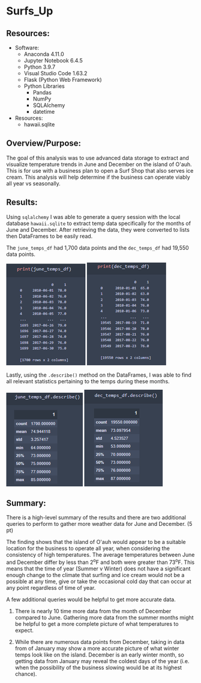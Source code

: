 # Surfs_Up

## Resources:
*   Software:
    *   Anaconda 4.11.0
    *   Jupyter Notebook 6.4.5
    *   Python 3.9.7
    *   Visual Studio Code 1.63.2
    *   Flask (Python Web Framework)
    *   Python Libraries
        *   Pandas
        *   NumPy
        *   SQLAlchemy
        *   datetime
*   Resources:
    *   hawaii.sqlite

## Overview/Purpose:

The goal of this analysis was to use advanced data storage to extract and visualize temperature trends in June and December on the island of O'auh. This is for use with a business plan to open a Surf Shop that also serves ice cream. This analysis will help determine if the business can operate viably all year vs seasonally.

## Results:

Using `sqlalchemy` I was able to generate a query session with the local database `hawaii.sqlite` to extract temp data specifically for the months of June and December. After retrieving the data, they were converted to lists then DataFrames to be easily read. 

The `june_temps_df` had 1,700 data points and the `dec_temps_df` had 19,550 data points.

![](images/june_temps_df.png)
![](images/dec_temps_df.png)

Lastly, using the `.describe()` method on the DataFrames, I was able to find all relevant statistics pertaining to the temps during these months.

![](images/june_temps_df.describe().png)
![](images/dec_temps_df.describe()png.png)

## Summary:

There is a high-level summary of the results and there are two additional queries to perform to gather more weather data for June and December. (5 pt)

The finding shows that the island of O'auh would appear to be a suitable location for the business to operate all year, when considering the consistency of high temperatures. The average temperatures between June and December differ by less than 2<sup>o</sup>F and both were greater than 73<sup>o</sup>F. This means that the time of year (Summer v Winter) does not have a significant enough change to the climate that surfing and ice cream would not be a possible at any time, give or take the occasional cold day that can occur at any point regardless of time of year.

A few additional queries would be helpful to get more accurate data.

1. There is nearly 10 time more data from the month of December compared to June. Gathering more data from the summer months might be helpful to get a more complete picture of what temperatures to expect.

2. While there are numerous data points from December, taking in data from of January may show a more accurate picture of what winter temps look like on the island. December is an early winter month, so getting data from January may reveal the coldest days of the year (i.e. when the possibility of the business slowing would be at its highest chance).
